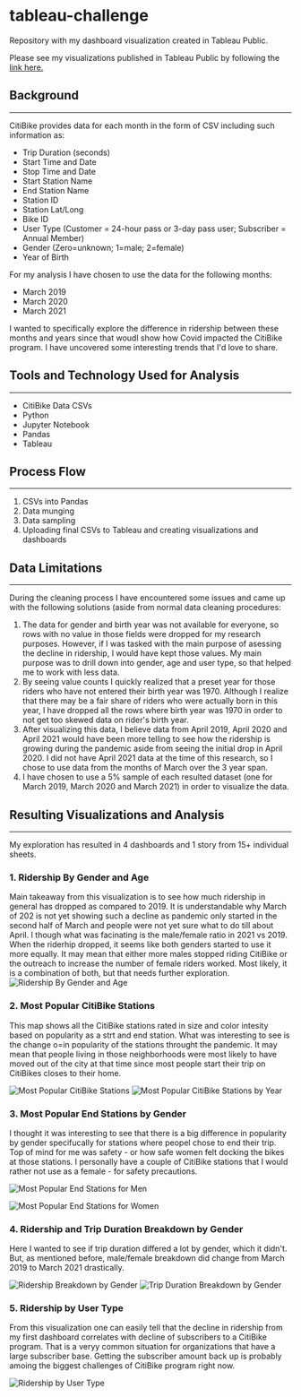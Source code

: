 # tableau-challenge
Repository with my dashboard visualization created in Tableau Public.

Please see my visualizations published in Tableau Public by following the [link here.](https://public.tableau.com/profile/nadia2360#!/)

## Background
---
CitiBike provides data for each month in the form of CSV including such information as: 
* Trip Duration (seconds)
* Start Time and Date
* Stop Time and Date
* Start Station Name
* End Station Name
* Station ID
* Station Lat/Long
* Bike ID
* User Type (Customer = 24-hour pass or 3-day pass user; Subscriber = Annual Member)
* Gender (Zero=unknown; 1=male; 2=female)
* Year of Birth

For my analysis I have chosen to use the data for the following months: 
* March 2019
* March 2020
* March 2021

I wanted to specifically explore the difference in ridership between these months and years since that woudl show how Covid impacted the CitiBike program. I have uncovered some interesting trends that I'd love to share.

## Tools and Technology Used for Analysis
---
* CitiBike Data CSVs
* Python
* Jupyter Notebook
* Pandas
* Tableau

## Process Flow
---
1. CSVs into Pandas
2. Data munging
3. Data sampling
4. Uploading final CSVs to Tableau and creating visualizations and dashboards


## Data Limitations
---
During the cleaning process I have encountered some issues and came up with the following solutions (aside from normal data cleaning procedures:
1. The data for gender and birth year was not available for everyone, so rows with no value in those fields were dropped for my research purposes. However, if I was tasked with the main purpose of asessing the decline in ridership, I would have kept those values. My main purpose was to drill down into gender, age and user type, so that helped me to work with less data.
2. By seeing value counts I quickly realized that a preset year for those riders who have not entered their birth year was 1970. Although I realize that there may be a fair share of riders who were actually born in this year, I have dropped all the rows where birth year was 1970 in order to not get too skewed data on rider's birth year.
3. After visualizing this data, I believe data from April 2019, April 2020 and April 2021 would have been more telling to see how the ridership is growing during the pandemic aside from seeing the initial drop in April 2020. I did not have April 2021 data at the time of this research, so I chose to use data from the months of March over the 3 year span.
4. I have chosen to use a 5% sample of each resulted dataset (one for March 2019, March 2020 and March 2021) in order to visualize the data.


## Resulting Visualizations and Analysis
---
My exploration has resulted in 4 dashboards and 1 story from 15+ individual sheets.

### 1. Ridership By Gender and Age
Main takeaway from this visualization is to see how much ridership in general has dropped as compared to 2019. It is understandable why March of 202 is not yet showing such a decline as pandemic only started in the second half of March and people were not yet sure what to do till about April. I though what was facinating is the male/female ratio in 2021 vs 2019. When the riderhip dropped, it seems like both genders started to use it more equally. It may mean that either more males stopped riding CitiBike or the outreach to increase the number of female riders worked. Most likely, it is a combination of both, but that needs further exploration.
![Ridership By Gender and Age](https://github.com/nadiarichards/tableau-challenge/blob/main/Images/Ridership%20by%20Gender%20and%20Age.png)

### 2. Most Popular CitiBike Stations
This map shows all the CitiBike stations rated in size and color intesity based on popularity as a strt and end station. What was interesting to see is the change o=in popularity of the stations throught the pandemic. It may mean that people living in those neighborhoods were most likely to have moved out of the city at that time since most people start their trip on CitiBikes closes to their home. 

![Most Popular CitiBike Stations](https://github.com/nadiarichards/tableau-challenge/blob/main/Images/Most%20Popular%20CitiBike%20Stations.png)
![Most Popular CitiBike Stations by Year](https://github.com/nadiarichards/tableau-challenge/blob/main/Images/Most%20Popular%20Stations%20by%20Year.png)

### 3. Most Popular End Stations by Gender
I thought it was interesting to see that there is a big difference in popularity by gender specifucally for stations where peopel chose to end their trip. Top of mind for me was safety - or how safe women felt docking the bikes at those stations. I personally have a couple of CitiBike stations that I would rather not use as a female - for safety precautions.

![Most Popular End Stations for Men](https://github.com/nadiarichards/tableau-challenge/blob/main/Images/Most%20Popular%20End%20Stations%20for%20Men.png)

![Most Popular End Stations for Women](https://github.com/nadiarichards/tableau-challenge/blob/main/Images/Most%20Popular%20End%20Stations%20for%20Women.png)

### 4. Ridership and Trip Duration Breakdown by Gender
Here I wanted to see if trip duration differed a lot by gender, which it didn't. But, as mentioned before, male/female breakdown did change from March 2019 to March 2021 drastically. 

![Ridership Breakdown by Gender](https://github.com/nadiarichards/tableau-challenge/blob/main/Images/Male%20vs%20Female%20Ridership%20by%20Year.png)
![Trip Duration Breakdown by Gender](https://github.com/nadiarichards/tableau-challenge/blob/main/Images/Trip%20Duration%20and%20Time%20of%20Day%20by%20Gender.png)

### 5. Ridership by User Type
From this visualization one can easily tell that the decline in ridership from my first dashboard correlates with decline of subscribers to a CitiBike program. That is a veryy common situation for organizations that have a large subscriber base. Getting the subscriber amount back up is probably amoing the biggest challenges of CitiBike program right now.

![Ridership by User Type](https://github.com/nadiarichards/tableau-challenge/blob/main/Images/Ridership%20by%20User%20Type.png)

